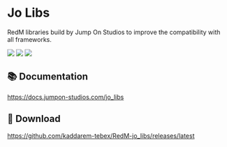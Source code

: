 # Jo Libs

RedM libraries build by Jump On Studios to improve the compatibility with all frameworks.

![](https://img.shields.io/github/downloads/kaddarem-tebex/RedM-jo_libs/total?logo=github)
![](https://img.shields.io/github/v/release/kaddarem-tebex/RedM-jo_libs?logo=github) 
![](https://img.shields.io/github/license/kaddarem-tebex/RedM-jo_libs)

## 📚 Documentation

https://docs.jumpon-studios.com/jo_libs
## 🔗 Download

https://github.com/kaddarem-tebex/RedM-jo_libs/releases/latest
